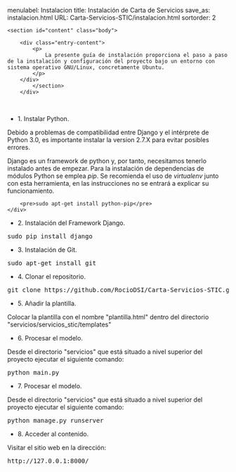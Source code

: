 menulabel: Instalacion
title: Instalación de Carta de Servicios
save_as: instalacion.html
URL: Carta-Servicios-STIC/instalacion.html
sortorder: 2

<div class="container-fluid">
    <div class="row">
        <div class="col-md-9" role="main">

    <section id="content" class="body">
        
        <div class="entry-content">
			<p>
				La presente guía de instalación proporciona el paso a paso de la instalación y configuración del proyecto bajo un entorno con sistema operativo GNU/Linux, concretamente Ubuntu.
			</p>
		</div>
			</section>
		</div>
</div>

<div class="section">
	<br>
    <ul class="nav nav-tabs header">
        <li class="active">1. Instalar Python.</li>
    </ul>
    <div class="content">
		<div class="alert alert-danger">
			Debido a problemas de compatibilidad entre Django y el intérprete de Python 3.0, es importante instalar la version 2.7.X para evitar posibles errores.
		</div>
    <p>
    Django es un framework de python y, por tanto, necesitamos tenerlo instalado antes de empezar. 
    Para la instalación de dependencias de módulos Python se emplea <i>pip</i>. 
            Se recomienda el uso de <i>virtualenv</i> junto con esta herramienta,
            en las instrucciones no se entrará a explicar su funcionamiento. 
	</p>

        <pre>sudo apt-get install python-pip</pre>
    </div>
</div>

<div class="section">
    <ul class="nav nav-tabs header">
        <li class="active">2. Instalación del Framework Django.</li>
    </ul>
    <div class="content">
        <pre>sudo pip install django</pre>
    </div>
</div>

<div class="section">
    <ul class="nav nav-tabs header">
        <li class="active">3. Instalación de Git.</li>
    </ul>
    <div class="content">
        <pre>sudo apt-get install git</pre>
    </div>
</div>

<div class="section">
    <ul class="nav nav-tabs header">
        <li class="active">4. Clonar el repositorio.</li>
    </ul>
    <div class="content">
        <pre>git clone https://github.com/RocioDSI/Carta-Servicios-STIC.git</pre>
    </div>
</div>

<div class="section">
    <ul class="nav nav-tabs header">
        <li class="active">5. Añadir la plantilla.</li>
    </ul>
    <div class="content">
        <p>Colocar la plantilla con el nombre "plantilla.html" dentro del directorio "servicios/servicios_stic/templates"</p>
    </div>
</div>

<div class="section">
    <ul class="nav nav-tabs header">
        <li class="active">6. Procesar el modelo.</li>
    </ul>
    <div class="content">
        <p>Desde el directorio "servicios" que está situado a nivel superior del proyecto ejecutar el siguiente comando:</p>
        <pre>python main.py</pre>
    </div>
</div>

<div class="section">
    <ul class="nav nav-tabs header">
        <li class="active">7. Procesar el modelo.</li>
    </ul>
    <div class="content">
        <p>Desde el directorio "servicios" que está situado a nivel superior del proyecto ejecutar el siguiente comando:</p>
        <pre>python manage.py runserver</pre>
    </div>
</div>

<div class="section">
    <ul class="nav nav-tabs header">
        <li class="active">8. Acceder al contenido.</li>
    </ul>
    <div class="content">
        <p>Visitar el sitio web en la dirección:</p>
        <pre>http://127.0.0.1:8000/</pre>
    </div>
</div>
